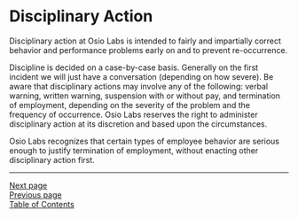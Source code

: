 # Disciplinary Action
Disciplinary action at Osio Labs is intended to fairly and impartially correct behavior and performance problems early on and to prevent re-occurrence.

Discipline is decided on a case-by-case basis. Generally on the first incident we will just have a conversation (depending on how severe). Be aware that disciplinary actions may involve any of the following: verbal warning, written warning, suspension with or without pay, and termination of employment, depending on the severity of the problem and the frequency of occurrence. Osio Labs reserves the right to administer disciplinary action at its discretion and based upon the circumstances.

Osio Labs recognizes that certain types of employee behavior are serious enough to justify termination of employment, without enacting other disciplinary action first.

---
[Next page](05whistleblower.md)  
[Previous page](03complaints.md)  
[Table of Contents](../README.md#table-of-contents)
